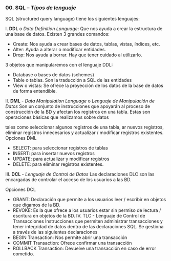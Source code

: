 ### 00. **SQL** – *Tipos de lenguaje*

SQL (structured query language) tiene los siguientes lenguajes:

I. **DDL** o *Data Definition Language*:
Que nos ayuda a crear la estructura de una base de datos. Existen 3 grandes
comandos:
* Create: Nos ayuda a crear bases de datos, tablas, vistas, índices, etc.
* Alter: Ayuda a alterar o modificar entidades.
* Drop: Nos ayuda a borrar. Hay que tener cuidado al utilizarlo.

3 objetos que manipularemos con el lenguaje DDL:
* Database o bases de datos (schemes)
* Table o tablas. Son la traducción a SQL de las entidades
* View o vistas: Se ofrece la proyección de los datos de la base de datos de forma entendible.

II. **DML** - *Data Manipulation Language* o *Lenguaje de Manipulación de Datos*
Son un conjunto de instrucciones que apoyarán al proceso de construcción de la BD y
afectan los registros en una tabla. Estas son operaciones básicas que realizamos sobre datos

tales como seleccionar algunos registros de una tabla, ar nuevos registros, eliminar
registros innecesarios y actualizar / modificar registros existentes.
Opciones DML

* SELECT: para seleccionar registros de tablas
* INSERT: para insertar nuevos registros
* UPDATE: para actualizar y modificar registros
* DELETE: para eliminar registros existentes.

III. **DCL** - *Lenguaje de Control de Datos*
Las declaraciones DLC son las encargadas de controlar el acceso de los usuarios a las BD.

Opciones DCL
* GRANT:
Declaración que permite a los usuarios leer / escribir en objetos que digamos de la BD.
* REVOKE:
Es la que ofrece a los usuarios estar sin permiso de lectura / escritura en objetos de la BD.
IV. TLC - Lenguaje de Control de Transacciones
Instrucciones que permiten administrar transacciones y tener integridad de datos dentro
de las declaraciones SQL. Se gestiona a través de las siguientes declaraciones
* BEGIN Transaction: Nos permite abrir una transacción
* COMMIT Transaction: Ofrece confirmar una transacción
* ROLLBACK Transaction: Devuelve una transacción en caso de error cometido.
